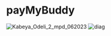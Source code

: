 # payMyBuddy
![Kabeya_Odeli_2_mpd_062023](https://github.com/odelikab/payMyBuddy/assets/114420425/98686754-a45b-49cd-bc79-2bf0577bd702)
![diag](https://github.com/odelikab/payMyBuddy/assets/114420425/7500789c-d168-4e8f-8d3d-05b6dd470a99)
